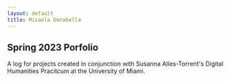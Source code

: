 ```yaml
---
layout: default
title: Micaela Donabella
---
```


## Spring 2023 Porfolio
A log for projects created in conjunction with Susanna Alles-Torrent's Digital Humanities Pracitcum at the University of Miami.


